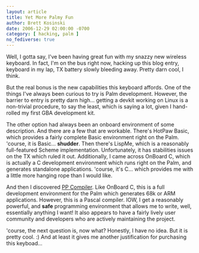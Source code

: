 ```yaml
---
layout: article
title: Yet More Palmy Fun
author: Brett Kosinski
date: 2006-12-29 02:00:00 -0700
category: [ hacking, palm ]
no_fediverse: true
---
```


Well, I gotta say, I've been having great fun with my snazzy new wireless keyboard.  In fact, I'm on the bus right now, hacking up this blog entry, keyboard in my lap, TX battery slowly bleeding away.  Pretty darn cool, I think.

But the real bonus is the new capabilities this keyboard affords.   One of the things I've always been curious to try is Palm development.  However, the barrier to entry is pretty darn high... getting a devkit working on Linux is a non-trivial procedure, to say the least, which is saying a lot, given I hand-rolled my first GBA development kit.

The other option had always been an onboard environment of some description.  And there are a few that are workable.  There's HotPaw Basic, which provides a fairly complete Basic environment right on the Palm.  'course, it is Basic... **shudder**.  Then there's LispMe, which is a reasonably full-featured Scheme implementation.   Unfortunately,  it has stabilities issues on the TX which ruled it out.  Additionally, I came across OnBoard C, which is actually a C development environment which runs right on the Palm, and generates standalone applications.  'course, it's C... which provides me with a little more hanging rope than I would like.

And then I discovered [PP Compiler](http://www.ppcompiler.org).  Like OnBoard C, this is a full development environment for the Palm which generates 68k or ARM applications.  However, this is a Pascal compiler.  IOW, I get a reasonably powerful, and **safe** programming environment that allows me to write, well, essentially anything I want!  It also appears to have a fairly lively user community and developers who are actively maintaining the project.

'course, the next question is, now what?  Honestly, I have no idea.  But it is pretty cool. :)  And at least it gives me another justification for purchasing this keyboad...

